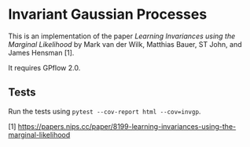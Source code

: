 # Invariant Gaussian Processes
This is an implementation of the paper *Learning Invariances using the Marginal Likelihood* by Mark van der Wilk, Matthias Bauer, ST John, and James Hensman [1].

It requires GPflow 2.0.

## Tests
Run the tests using `pytest --cov-report html --cov=invgp`.

[1] https://papers.nips.cc/paper/8199-learning-invariances-using-the-marginal-likelihood
